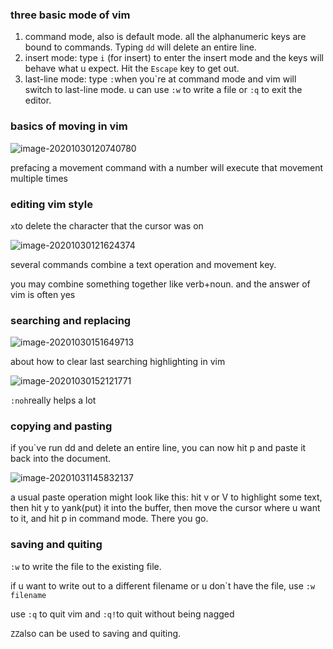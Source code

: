 ### three basic mode of vim

1. command mode, also is default mode. all the alphanumeric keys are bound to commands. Typing `dd` will delete an entire line.
2. insert mode: type `i` (for insert) to enter the insert mode and the keys will behave what u expect. Hit the `Escape` key to get out.
3. last-line mode: type `:`when you\`re at command mode and vim will switch to last-line mode. u can use `:w` to write a file or `:q` to exit the editor.

### basics of moving in vim

![image-20201030120740780](/home/sheep/.config/Typora/typora-user-images/image-20201030120740780.png)

prefacing a movement command with a number will execute that movement multiple times

### editing vim style

`x`to delete the character that the cursor was on

![image-20201030121624374](/home/sheep/.config/Typora/typora-user-images/image-20201030121624374.png)

several commands combine a text operation and movement key. 

you may combine something together like verb+noun. and the answer of vim is often yes

### searching and replacing

![image-20201030151649713](/home/sheep/.config/Typora/typora-user-images/image-20201030151649713.png)

about how to clear last searching highlighting in vim

![image-20201030152121771](/home/sheep/.config/Typora/typora-user-images/image-20201030152121771.png)

`:noh`really helps a lot

### copying and pasting 

if you\`ve run dd and delete an entire line, you can now hit p and paste it back into the document.

![image-20201031145832137](/home/sheep/.config/Typora/typora-user-images/image-20201031145832137.png)

a usual paste operation might look like this: hit v or V to highlight some text, then hit y to yank(put) it into the buffer, then move the cursor where u want to it, and hit p in command mode. There you go.

### saving and quiting

`:w` to write the file to the existing file.

if u want to write out to a different filename or u don\`t have the file, use `:w filename`

use `:q` to quit vim and `:q!`to quit without being nagged

`ZZ`also can be used to saving and quiting.

 